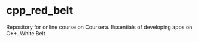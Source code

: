 # cpp_red_belt
Repository for online course on Coursera. Essentials of developing apps on C++. White Belt
